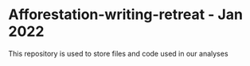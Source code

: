 # Afforestation-writing-retreat - Jan 2022
This repository is used to store files and code used in our analyses


